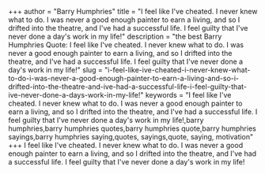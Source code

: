 +++
author = "Barry Humphries"
title = "I feel like I've cheated. I never knew what to do. I was never a good enough painter to earn a living, and so I drifted into the theatre, and I've had a successful life. I feel guilty that I've never done a day's work in my life!"
description = "the best Barry Humphries Quote: I feel like I've cheated. I never knew what to do. I was never a good enough painter to earn a living, and so I drifted into the theatre, and I've had a successful life. I feel guilty that I've never done a day's work in my life!"
slug = "i-feel-like-ive-cheated-i-never-knew-what-to-do-i-was-never-a-good-enough-painter-to-earn-a-living-and-so-i-drifted-into-the-theatre-and-ive-had-a-successful-life-i-feel-guilty-that-ive-never-done-a-days-work-in-my-life!"
keywords = "I feel like I've cheated. I never knew what to do. I was never a good enough painter to earn a living, and so I drifted into the theatre, and I've had a successful life. I feel guilty that I've never done a day's work in my life!,barry humphries,barry humphries quotes,barry humphries quote,barry humphries sayings,barry humphries saying,quotes, sayings,quote, saying, motivation"
+++
I feel like I've cheated. I never knew what to do. I was never a good enough painter to earn a living, and so I drifted into the theatre, and I've had a successful life. I feel guilty that I've never done a day's work in my life!
